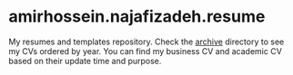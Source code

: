 # amirhossein.najafizadeh.resume

My resumes and templates repository. Check the [archive](./archive) directory to see
my CVs ordered by year. You can find my business CV and academic CV based on their update time and purpose.
